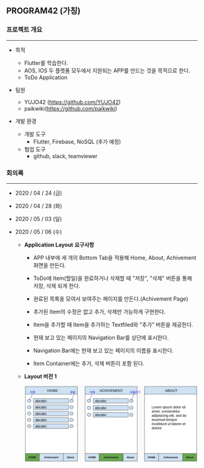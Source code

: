 ## PROGRAM42 (가칭)

### 프로젝트 개요

---

- 목적
  - Flutter를 학습한다.
  - AOS, IOS 두 플랫폼 모두에서 지원되는 APP를 만드는 것을 목적으로 한다.
  - ToDo Application
  
- 팀원
  - YUJO42 (https://github.com/YUJO42)
  - paikwiki(https://github.com/paikwiki)
  
- 개발 환경
  - 개발 도구
    - Flutter, Firebase, NoSQL (추가 예정)
  - 협업 도구
    - github, slack, teamviewer

### 회의록

---

- 2020 / 04 / 24 (금)

- 2020 / 04 / 28 (화)

- 2020 / 05 / 03 (일)

- 2020 / 05 / 06 (수)

  - **Application Layout** **요구사항**

    - APP 내부에 세 개의 Bottom Tab을 적용해 Home, About, Achivement 화면을 만든다.

    - ToDo에 Item(할일)을 완료하거나 삭제할 때 "저장", "삭제" 버튼을 통해 저장, 삭제 되게 한다.

    - 완료된 목록을 모여서 보여주는 페이지를 만든다.(Achivement Page)

    - 추가된 Item의 수정은 없고 추가, 삭제만 가능하게 구현한다.
    - Item을 추가할 때 Item을 추가하는 Textfiled와 "추가" 버튼을 제공한다.
    - 현재 보고 있는 페이지의 Navigation Bar를 상단에 표시한다.
    - Navigation Bar에는 현재 보고 있는 페이지의 이름을 표시한다.
    - Item Container에는 추가, 삭제 버튼이 포함 된다. 

  - **Layout 버전 1**

    ![](https://github.com/YUJO42/PROGRAM_42/blob/master/Layout_1.0_ver1.jpg)





